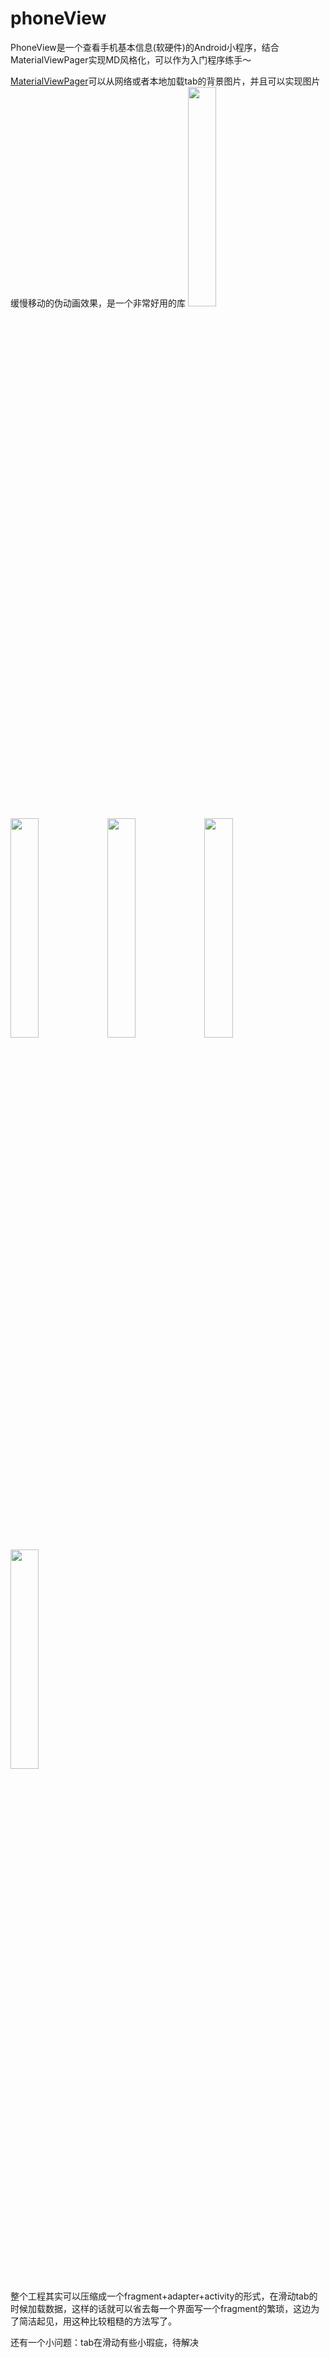 # phoneView
PhoneView是一个查看手机基本信息(软硬件)的Android小程序，结合MaterialViewPager实现MD风格化，可以作为入门程序练手～

[MaterialViewPager](https://github.com/florent37/MaterialViewPager)可以从网络或者本地加载tab的背景图片，并且可以实现图片缓慢移动的伪动画效果，是一个非常好用的库
<img src="https://github.com/henan715/phoneView/blob/master/1.png" width="30%" height="30%">
<img src="https://github.com/henan715/phoneView/blob/master/2.png" width="30%" height="30%">
<img src="https://github.com/henan715/phoneView/blob/master/3.png" width="30%" height="30%">
<img src="https://github.com/henan715/phoneView/blob/master/4.png" width="30%" height="30%">
<img src="https://github.com/henan715/phoneView/blob/master/5.png" width="30%" height="30%">

整个工程其实可以压缩成一个fragment+adapter+activity的形式，在滑动tab的时候加载数据，这样的话就可以省去每一个界面写一个fragment的繁琐，这边为了简洁起见，用这种比较粗糙的方法写了。

还有一个小问题：tab在滑动有些小瑕疵，待解决
